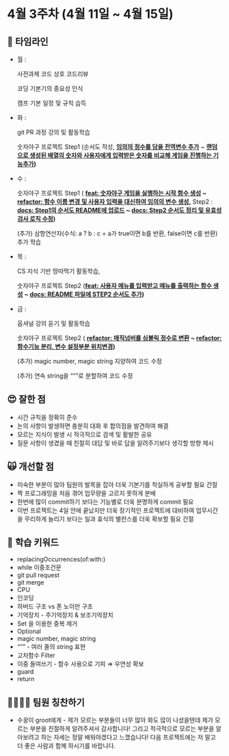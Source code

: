 # 4월 3주차 (4월 11일 ~ 4월 15일)

## 🧩 타임라인

- 월  :
    
    사전과제 코드 상호 코드리뷰
    
    코딩 기본기의 중요성 인식
    
    캠프 기본 일정 및 규칙 습득
    
- 화 :
    
    git PR 과정 강의 및 활동학습
    
    숫자야구 프로젝트 Step1 (순서도 작성, **[임의의 정수를 담을 전역변수 추가](https://github.com/Jeon-Minsu/ios-number-baseball/commit/37a692aa8017c336236a390b1be37009132b80c4)** ~ **[랜덤으로 생성된 배열의 숫자와 사용자에게 입력받은 숫자를 비교해 게임을 진행하는 기능추가](https://github.com/Jeon-Minsu/ios-number-baseball/commit/8a2d795344a2f9b1944031c61e0a91c184287177))**
    
- 수 :
    
    숫자야구 프로젝트 Step1 ( **[feat: 숫자야구 게임을 실행하는 시작 함수 생성](https://github.com/Jeon-Minsu/ios-number-baseball/commit/aaf7afce543873c9ea36ded52a760758a40e631a) ~ [refactor: 함수 이름 변경 및 사용자 입력을 대신하여 임의의 변수 생성](https://github.com/Jeon-Minsu/ios-number-baseball/commit/936662731b9de3c8cbe3800b97603c4a4d6c1c20),** Step2 : **[docs: Step1의 순서도 README에 업로드](https://github.com/Jeon-Minsu/ios-number-baseball/commit/1991f629bc4a05c7bbee0dd42da841933ee8747c) ~ [docs: Step2 순서도 정리 및 유효성 검사 로직 수정](https://github.com/Jeon-Minsu/ios-number-baseball/commit/6dadd8869354ea3c197e6631629a96f6341cb804))**
    
    (추가) 삼항연산자(수식: a ? b : c = a가 true이면 b를 반환, false이면 c를 반환) 추가 학습
    
- 목 :
    
    CS 지식 기반 땅따먹기 활동학습, 
    
    숫자야구 프로젝트 Step2 (**[feat: 사용자 메뉴를 입력받고 메뉴를 출력하는 함수 생성](https://github.com/Jeon-Minsu/ios-number-baseball/commit/a064cac8d3cc53702ed7da924def32eb50c0a815) ~ [docs: README 파일에 STEP2 순서도 추가](https://github.com/Jeon-Minsu/ios-number-baseball/commit/62f8e0ea629a853338054c8f248442580ead796a))**
    
- 금 :
    
    옵셔널 강의 듣기 및 활동학습
    
    숫자야구 프로젝트  Step2 ( **[refactor: 매직넘버를 심볼릭 정수로 변환](https://github.com/Jeon-Minsu/ios-number-baseball/commit/12f8c7deb3959cdb8428d808ec1531832d8f0815) ~ [refactor: 함수기능 분리, 변수 설정부분 위치변경](https://github.com/Jeon-Minsu/ios-number-baseball/commit/18cba60ca102c8e31b4a82148251dd4fff769371))**
    
    (추가) magic number, magic string 지양하여 코드 수정
    
    (추가) 연속 string을 “””로 분할하여 코드 수정
    

## 😍 잘한 점

- 시간 규칙을 정확히 준수
- 논의 사항이 발생하면 충분히 대화 후 합의점을 발견하여 해결
- 모르는 지식이 발생 시 적극적으로 검색 및 활발한 공유
- 질문 사항이 생겼을 때 친절히 대답 및 바로 답을 알려주기보다 생각할 방향 제시

## 🙀 개선할 점

- 미숙한 부분이 많아 팀원의 발목을 잡아 더욱 기본기를 착실하게 공부할 필요 간절
- 짝 프로그래밍을 처음 겪어 업무량을 고르지 못하게 분배
- 한번에 많이 commit하기 보다는 기능별로 더욱 분명하게 commit 필요
- 이번 프로젝트는 4일 안에 끝났지만 더욱 장기적인 프로젝트에 대비하여 업무시간을 무리하게 늘리기 보다는 일과 휴식의 밸런스를 더욱 확보할 필요 간절

## 💫 학습 키워드

- replacingOccurrences(of:with:)
- while 이중조건문
- git pull request
- git merge
- CPU
- 인코딩
- 하버드 구조 vs 폰 노이만 구조
- 기억장치 - 주기억장치 & 보조기억장치
- Set 을 이용한 중복 제거
- Optional
- magic number, magic string
- “”” - 여러 줄의 string 표현
- 고차함수 Filter
- 이중 들여쓰기 - 함수 사용으로 기피 ⇒ 우연성 확보
- guard
- return

## 👩‍👩‍👧‍👧 팀원 칭찬하기

- 수꿍이 groot에게 - 제가 모르는 부분들이 너무 많아 화도 많이 나셨을텐데 제가 모르는 부분을 친절하게 알려주셔서 감사합니다! 그리고 적극적으로 모르는 부분을 알아보려고 하는 자세는 정말 배워야겠다고 느꼈습니다! 다음 프로젝트에는 저 말고 더 좋은 사람과 함께 하시기를 바랍니다.